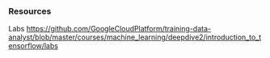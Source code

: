 
### Resources

Labs
https://github.com/GoogleCloudPlatform/training-data-analyst/blob/master/courses/machine_learning/deepdive2/introduction_to_tensorflow/labs
